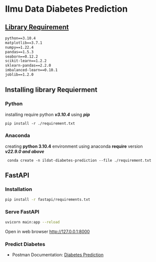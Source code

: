 # Ilmu Data Diabetes Prediction

## [Library Requirement](requirement.txt)

```txt
python==3.10.4
matplotlib==3.7.1
numpy==1.22.4
pandas==1.5.3
seaborn==0.12.2
scikit-learn==1.2.2
sklearn-pandas==2.2.0
imbalanced-learn==0.10.1
joblib==1.2.0
```

## Installing library Requierment

### Python

installing require python **_v3.10.4_** using **_pip_**

```console
pip install -r ./requirement.txt
```

### Anaconda

creating **python 3.10.4** environment using anaconda **require** version **_v22.9.0 and above_**

```console
 conda create -n ildat-diabetes-prediction --file ./requirement.txt
```

## FastAPI

### Installation

```sh
pip install -r fastapi/requirements.txt
```

### Serve FastAPI

```sh
uvicorn main:app --reload
```

Open in web browser http://127.0.0.1:8000

### Predict Diabetes

- Postman Documentation: [Diabetes Prediction](https://www.postman.com/sawala-andri/workspace/kolabfit/collection/9200209-a6fb2ac5-8a20-47f7-9aa4-ed406c7420b9?action=share&creator=9200209)
